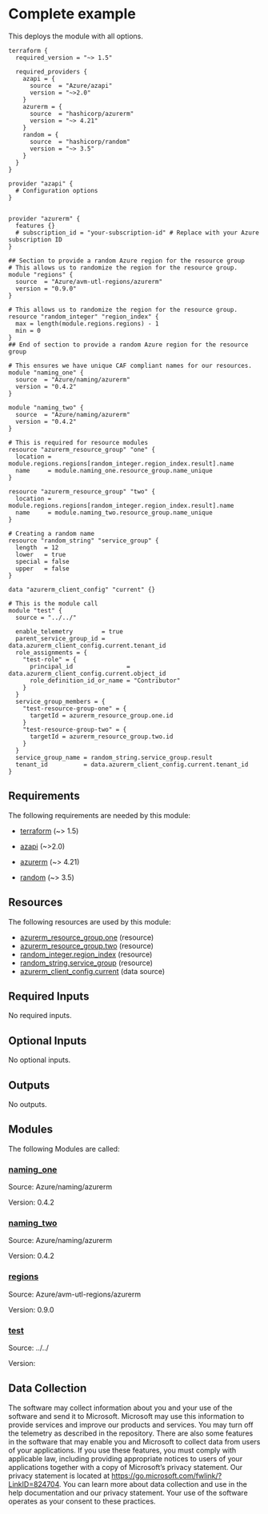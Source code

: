 <!-- BEGIN_TF_DOCS -->
<!-- Code generated by terraform-docs. DO NOT EDIT. -->
# Complete example

This deploys the module with all options.

```hcl
terraform {
  required_version = "~> 1.5"

  required_providers {
    azapi = {
      source  = "Azure/azapi"
      version = "~>2.0"
    }
    azurerm = {
      source  = "hashicorp/azurerm"
      version = "~> 4.21"
    }
    random = {
      source  = "hashicorp/random"
      version = "~> 3.5"
    }
  }
}

provider "azapi" {
  # Configuration options
}


provider "azurerm" {
  features {}
  # subscription_id = "your-subscription-id" # Replace with your Azure subscription ID
}

## Section to provide a random Azure region for the resource group
# This allows us to randomize the region for the resource group.
module "regions" {
  source  = "Azure/avm-utl-regions/azurerm"
  version = "0.9.0"
}

# This allows us to randomize the region for the resource group.
resource "random_integer" "region_index" {
  max = length(module.regions.regions) - 1
  min = 0
}
## End of section to provide a random Azure region for the resource group

# This ensures we have unique CAF compliant names for our resources.
module "naming_one" {
  source  = "Azure/naming/azurerm"
  version = "0.4.2"
}

module "naming_two" {
  source  = "Azure/naming/azurerm"
  version = "0.4.2"
}

# This is required for resource modules
resource "azurerm_resource_group" "one" {
  location = module.regions.regions[random_integer.region_index.result].name
  name     = module.naming_one.resource_group.name_unique
}

resource "azurerm_resource_group" "two" {
  location = module.regions.regions[random_integer.region_index.result].name
  name     = module.naming_two.resource_group.name_unique
}

# Creating a random name
resource "random_string" "service_group" {
  length  = 12
  lower   = true
  special = false
  upper   = false
}

data "azurerm_client_config" "current" {}

# This is the module call
module "test" {
  source = "../../"

  enable_telemetry        = true
  parent_service_group_id = data.azurerm_client_config.current.tenant_id
  role_assignments = {
    "test-role" = {
      principal_id               = data.azurerm_client_config.current.object_id
      role_definition_id_or_name = "Contributor"
    }
  }
  service_group_members = {
    "test-resource-group-one" = {
      targetId = azurerm_resource_group.one.id
    }
    "test-resource-group-two" = {
      targetId = azurerm_resource_group.two.id
    }
  }
  service_group_name = random_string.service_group.result
  tenant_id          = data.azurerm_client_config.current.tenant_id
}
```

<!-- markdownlint-disable MD033 -->
## Requirements

The following requirements are needed by this module:

- <a name="requirement_terraform"></a> [terraform](#requirement\_terraform) (~> 1.5)

- <a name="requirement_azapi"></a> [azapi](#requirement\_azapi) (~>2.0)

- <a name="requirement_azurerm"></a> [azurerm](#requirement\_azurerm) (~> 4.21)

- <a name="requirement_random"></a> [random](#requirement\_random) (~> 3.5)

## Resources

The following resources are used by this module:

- [azurerm_resource_group.one](https://registry.terraform.io/providers/hashicorp/azurerm/latest/docs/resources/resource_group) (resource)
- [azurerm_resource_group.two](https://registry.terraform.io/providers/hashicorp/azurerm/latest/docs/resources/resource_group) (resource)
- [random_integer.region_index](https://registry.terraform.io/providers/hashicorp/random/latest/docs/resources/integer) (resource)
- [random_string.service_group](https://registry.terraform.io/providers/hashicorp/random/latest/docs/resources/string) (resource)
- [azurerm_client_config.current](https://registry.terraform.io/providers/hashicorp/azurerm/latest/docs/data-sources/client_config) (data source)

<!-- markdownlint-disable MD013 -->
## Required Inputs

No required inputs.

## Optional Inputs

No optional inputs.

## Outputs

No outputs.

## Modules

The following Modules are called:

### <a name="module_naming_one"></a> [naming\_one](#module\_naming\_one)

Source: Azure/naming/azurerm

Version: 0.4.2

### <a name="module_naming_two"></a> [naming\_two](#module\_naming\_two)

Source: Azure/naming/azurerm

Version: 0.4.2

### <a name="module_regions"></a> [regions](#module\_regions)

Source: Azure/avm-utl-regions/azurerm

Version: 0.9.0

### <a name="module_test"></a> [test](#module\_test)

Source: ../../

Version:

<!-- markdownlint-disable-next-line MD041 -->
## Data Collection

The software may collect information about you and your use of the software and send it to Microsoft. Microsoft may use this information to provide services and improve our products and services. You may turn off the telemetry as described in the repository. There are also some features in the software that may enable you and Microsoft to collect data from users of your applications. If you use these features, you must comply with applicable law, including providing appropriate notices to users of your applications together with a copy of Microsoft’s privacy statement. Our privacy statement is located at <https://go.microsoft.com/fwlink/?LinkID=824704>. You can learn more about data collection and use in the help documentation and our privacy statement. Your use of the software operates as your consent to these practices.
<!-- END_TF_DOCS -->